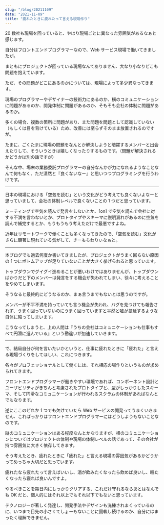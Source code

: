 ```yaml
---
slug: "/blog/20211109"
date: "2021-11-09"
title: "疲れたときに疲れたって言える現場作り"
---
```


20 数社も現場を回っていると、やはり現場ごとに異なった雰囲気があるなぁと感じます。

自分はフロントエンドプログラマーなので、Web サービス現場で働いてきましたが。

まともにプロジェクトが回っている現場なんてありません、大なり小なりどこも問題を抱えています。

ただ、その問題がどこにあるのかについては、現場によって多少異なってきます。

現場のプログラマーやデザイナーの技術力にあるのか、横のコミュニケーションに問題があるのか、開発体制に問題があるのか、そもそも会社の体制に問題があるのか。

多くの場合、複数の箇所に問題があり、また問題を問題として認識していない（もしくは目を背けている）ため、改善には至らずそのまま放置されるのですが。

たまに、ごくたまに現場の問題をなんとか解決しようと暗躍するメンバーと出会えたりして、そういうときは嬉しくなったりするものです。（問題が解決されるかどうかは別の話ですが）

そんな中、場末の業務委託プログラマーの自分なんかが力になれるようなことなんて何もなく、ただ漠然と『良くないなー』と思いつつプログラミングを行うわけです。

---

日本の現場における「空気を読む」という文化がどう考えても良くないよなーと思っていまして、会社の体制レベルで良くないことの 1 つだと思っています。

ミーティングで空気を読んで発言をしないとか、1on1 で空気を読んで会社に対する不満を言わないとか、プロトタイプやスキーマに説明漏れがあるのに空気を読んで補完するとか、もうもうもう考えただけで最悪ですよね。

近年はリモートワークで働くことも多くなってきたので、「空気を読む」文化がさらに顕著に現れている気がして、きーもちわりぃなぁと。

---

本ブログでも過去何度か書いてきましたが、プロジェクトがうまく回らない原因の 1 つにボトムアップが足りていないことが大きく挙げられると思っています。

トップダウンでグイグイ進めることが悪いわけではありませんが、トップダウンばかりだと下のメンバーは発言をする機会が失われてしまい、徐々に考えることをやめてしまいます。

そうなると最終的にどうなるのか、まぁ言うまでもないとは思うのですが。

メンバーが不平不満を持っていても言う機会が失われ、バグを見つけても報告されず、うまく回っていないのにうまく回っていますと平然と嘘が蔓延するような自体に陥ってしまいます。

こうなってしまうと、上の人間は『うちの会社はコミュニケーションも仕事もすべて円滑に進んでいる』という勘違いが加速していきます。

---

で、結局自分が何を言いたいかというと、仕事に疲れたときに「疲れた」と言える現場づくりをしてほしい、これにつきます。

各々がプロフェッショナルとして働くには、それ相応の場作りというものが求められてきます。

フロントエンドプログラマーが働きやすい環境であれば、コンポーネント設計とユーザビリティがきちんと考慮されたプロトタイプと、型がしっかりしたスキーマ、そして円滑なコミュニケーションが行われるスクラムの体制があればなんとでもなります。

逆にここのどれか 1 つでも欠けていたら Web サービスの開発ってうまくいきません、こればっかりはフロントエンドプログラマーにはどうしようもないことなのです。

縦のコミュニケーションはある程度なんとかなりますが、横のコミュニケーションについてはプロジェクトの体制や現場の体制レベルの話であって、その会社が持つ雰囲気に大きく依存してきます。

そう考えたとき、疲れたときに「疲れた」と言える現場の雰囲気があるかどうかってめっちゃ大切だと思っています。

疲れたなら疲れたって言えばいいし、酒が飲みたくなったら飲めば良いし、眠たくなったら寝れば良いんですよ。

やるべきことを期日内にしっかりクリアする、これだけ守れるならあとはなんでも OK だと、個人的にはそれ以上でもそれ以下でもないと思っています。

テクノロジーが著しく発達し、開発手法やデザインも洗練されまくっているのに、いつまで目先の小さくてしょーもないことに固執し続けるのか、自分にはまったく理解できません。
